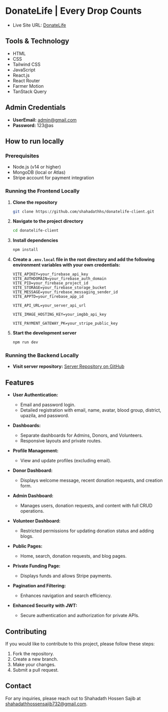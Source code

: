 # DonateLife | Every Drop Counts

- Live Site URL: [DonateLife](https://donatelife-f661c.web.app)

## Tools & Technology
- HTML
- CSS
- Tailwind CSS
- JavaScript
- React.js
- React Router
- Farmer Motion
- TanStack Query

## Admin Credentials
- **UserEmail:** admin@gmail.com
- **Password:** 123@as

## How to run locally

### Prerequisites
- Node.js (v14 or higher)
- MongoDB (local or Atlas)
- Stripe account for payment integration

### Running the Frontend Locally

1. **Clone the repository**

   ```bash
   git clone https://github.com/shahadathhs/donatelife-client.git
   ```

2. **Navigate to the project directory**

   ```bash
   cd donatelife-client
   ```

3. **Install dependencies**

   ```bash
   npm install
   ```

4. **Create a `.env.local` file in the root directory and add the following environment variables with your own credentials:**

   ```env
   VITE_APIKEY=your_firebase_api_key
   VITE_AUTHDOMAIN=your_firebase_auth_domain
   VITE_PID=your_firebase_project_id
   VITE_STORAGE=your_firebase_storage_bucket
   VITE_MESSAGE=your_firebase_messaging_sender_id
   VITE_APPTD=your_firebase_app_id

   VITE_API_URL=your_server_api_url

   VITE_IMAGE_HOSTING_KEY=your_imgbb_api_key

   VITE_PAYMENT_GATEWAY_PK=your_stripe_public_key
   ```

5. **Start the development server**

   ```bash
   npm run dev
   ```

### Running the Backend Locally

- **Visit server repository:** [Server Repository on GitHub](https://github.com/shahadathhs/donatelife-server)


## Features

- **User Authentication:**
  - Email and password login.
  - Detailed registration with email, name, avatar, blood group, district, upazila, and password.

- **Dashboards:**
  - Separate dashboards for Admins, Donors, and Volunteers.
  - Responsive layouts and private routes.

- **Profile Management:**
  - View and update profiles (excluding email).

- **Donor Dashboard:**
  - Displays welcome message, recent donation requests, and creation form.

- **Admin Dashboard:**
  - Manages users, donation requests, and content with full CRUD operations.

- **Volunteer Dashboard:**
  - Restricted permissions for updating donation status and adding blogs.

- **Public Pages:**
  - Home, search, donation requests, and blog pages.

- **Private Funding Page:**
  - Displays funds and allows Stripe payments.

- **Pagination and Filtering:**
  - Enhances navigation and search efficiency.

- **Enhanced Security with JWT:**
  - Secure authentication and authorization for private APIs.

## Contributing

If you would like to contribute to this project, please follow these steps:

1. Fork the repository.
2. Create a new branch.
3. Make your changes.
4. Submit a pull request.

## Contact

For any inquiries, please reach out to Shahadath Hossen Sajib at <shahadathhossensajib732@gmail.com>.